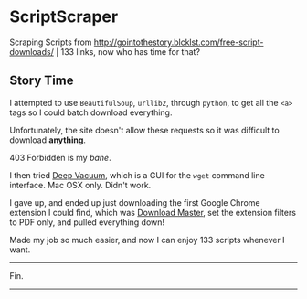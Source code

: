ScriptScraper
======
Scraping Scripts from http://gointothestory.blcklst.com/free-script-downloads/ | 133 links, now who has time for that?


## Story Time

I attempted to use `BeautifulSoup`, `urllib2`, through `python`, to get all the `<a>` tags so I could batch download everything.

Unfortunately, the site doesn't allow these requests so it was difficult to download **anything**.

403 Forbidden is my *bane*.

I then tried [Deep Vacuum](http://www.hexcat.com/deepvacuum/), which is a GUI for the `wget` command line interface. Mac OSX only. Didn't work.

I gave up, and ended up just downloading the first Google Chrome extension I could find, which was [Download Master](https://chrome.google.com/webstore/detail/download-master/mcceagdollnkjlogmdckgjakjapmkdjf), set the extension filters to PDF only, and pulled everything down!

Made my job so much easier, and now I can enjoy 133 scripts whenever I want.

***
Fin.
***